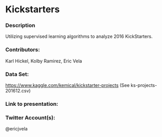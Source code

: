 # Kickstarters

### Description
Utilizing supervised learning algorithms to analyze 2016 KickStarters.

### Contributors: 
Karl Hickel, Kolby Ramirez, Eric Vela

### Data Set: 
https://www.kaggle.com/kemical/kickstarter-projects (See ks-projects-201612.csv)

### Link to presentation:

### Twitter Account(s):
@ericjvela
